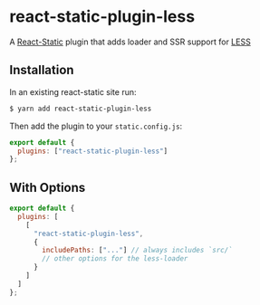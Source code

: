 # react-static-plugin-less

A [React-Static](https://react-static.js.org) plugin that adds loader and SSR support for [LESS](https://github.com/less/less.js)

## Installation

In an existing react-static site run:

```bash
$ yarn add react-static-plugin-less
```

Then add the plugin to your `static.config.js`:

```javascript
export default {
  plugins: ["react-static-plugin-less"]
};
```

## With Options

```javascript
export default {
  plugins: [
    [
      "react-static-plugin-less",
      {
        includePaths: ["..."] // always includes `src/`
        // other options for the less-loader
      }
    ]
  ]
};
```
